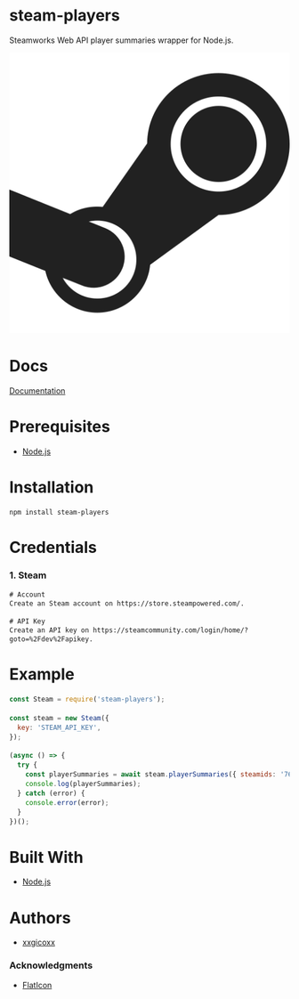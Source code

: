 # steam-players
Steamworks Web API player summaries wrapper for Node.js.

<p align="center">
  <img src="assets/imgs/steam.png">
</p>

# Docs
[Documentation](https://partner.steamgames.com/doc/webapi/ISteamUser#GetPlayerSummaries)

# Prerequisites
* [Node.js](https://nodejs.org/en/)

# Installation
````
npm install steam-players
````

# Credentials
### 1. Steam
````
# Account
Create an Steam account on https://store.steampowered.com/.

# API Key
Create an API key on https://steamcommunity.com/login/home/?goto=%2Fdev%2Fapikey.
````

# Example
```javascript
const Steam = require('steam-players');

const steam = new Steam({
  key: 'STEAM_API_KEY',
});

(async () => {
  try {
    const playerSummaries = await steam.playerSummaries({ steamids: '76561198027639832' });
    console.log(playerSummaries);
  } catch (error) {
    console.error(error);
  }
})();
```

# Built With
* [Node.js](https://nodejs.org/en/)

# Authors
* [xxgicoxx](https://github.com/xxgicoxx)

### Acknowledgments
* [FlatIcon](https://www.flaticon.com/)